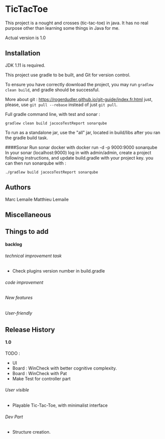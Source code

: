 # TicTacToe

This project is a nought and crosses (tic-tac-toe) in java. It has no real purpose other than learning some things in Java for me.

Actual version is 1.0

## Installation

JDK 1.11 is required.

This project use gradle to be built, and Git for version control.

To ensure you have correctly download the project,
you may run `gradlew clean build`,
and gradle should be successful.

More about git :
https://rogerdudler.github.io/git-guide/index.fr.html
just, please, use `git pull --rebase` instead of just `git pull`.

Full gradle command line, with test and sonar :
``` shell script
gradlew clean build jacocoTestReport sonarqube
```

To run as a standalone jar, use the "all" jar, located in build/libs after you ran the gradle build task.

####Sonar
Run sonar docker with docker run -d -p 9000:9000 sonarqube
In your sonar (localhost:9000) log in with admin/admin,
create a project following instructions,
and update build.gradle with your project key.
you can then run sonarqube with :
```shell script
./gradlew build jacocoTestReport sonarqube
``` 


## Authors

Marc Lemaile
Matthieu Lemaile

## Miscellaneous


## Things to add

#### backlog
###### technical improvement task
* Check plugins version number in build.gradle

###### code improvement

###### New features

###### User-friendly

## Release History

#### 1.0
TODO :
* UI
* Board : WinCheck with better cognitive complexity.
* Board : WinCheck with Pat
* Make Test for controller part

###### User visible
* Playable Tic-Tac-Toe, with minimalist interface

###### Dev Part
* Structure creation.